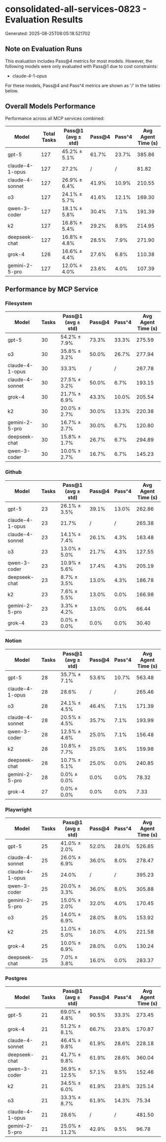 # consolidated-all-services-0823 - Evaluation Results

Generated: 2025-08-25T08:05:18.521702

## Note on Evaluation Runs

This evaluation includes Pass@4 metrics for most models. However, the following models were only evaluated with Pass@1 due to cost constraints:

- claude-4-1-opus

For these models, Pass@4 and Pass^4 metrics are shown as '/' in the tables below.

## Overall Models Performance

Performance across all MCP services combined:

| Model | Total Tasks | Pass@1 (avg ± std) | Pass@4 | Pass^4 | Avg Agent Time (s) |
|-------|-------------|--------|----------|----------|-------------------|
| gpt-5 | 127 | 45.2% ± 5.1% | 61.7% | 23.7% | 385.86 |
| claude-4-1-opus | 127 | 27.2% | / | / | 81.82 |
| claude-4-sonnet | 127 | 26.9% ± 6.4% | 41.9% | 10.9% | 210.55 |
| o3 | 127 | 24.1% ± 5.7% | 41.6% | 12.1% | 169.30 |
| qwen-3-coder | 127 | 18.1% ± 5.8% | 30.4% | 7.1% | 191.39 |
| k2 | 127 | 16.8% ± 5.4% | 29.2% | 8.9% | 214.95 |
| deepseek-chat | 127 | 16.8% ± 4.8% | 28.5% | 7.9% | 271.90 |
| grok-4 | 126 | 16.6% ± 4.4% | 27.6% | 6.8% | 110.38 |
| gemini-2-5-pro | 127 | 12.0% ± 4.0% | 23.6% | 4.0% | 107.39 |

## Performance by MCP Service

### Filesystem

| Model | Tasks | Pass@1 (avg ± std) | Pass@4 | Pass^4 | Avg Agent Time (s) |
|-------|-------|--------|----------|----------|-------------------|
| gpt-5 | 30 | 54.2% ± 7.9% | 73.3% | 33.3% | 275.59 |
| o3 | 30 | 35.8% ± 3.2% | 50.0% | 26.7% | 277.94 |
| claude-4-1-opus | 30 | 33.3% | / | / | 267.78 |
| claude-4-sonnet | 30 | 27.5% ± 3.2% | 50.0% | 6.7% | 193.15 |
| grok-4 | 30 | 21.7% ± 6.9% | 43.3% | 10.0% | 205.54 |
| k2 | 30 | 20.0% ± 2.7% | 30.0% | 13.3% | 220.38 |
| gemini-2-5-pro | 30 | 16.7% ± 2.7% | 30.0% | 6.7% | 120.80 |
| deepseek-chat | 30 | 15.8% ± 1.7% | 26.7% | 6.7% | 294.89 |
| qwen-3-coder | 30 | 10.0% ± 2.7% | 16.7% | 6.7% | 145.23 |

### Github

| Model | Tasks | Pass@1 (avg ± std) | Pass@4 | Pass^4 | Avg Agent Time (s) |
|-------|-------|--------|----------|----------|-------------------|
| gpt-5 | 23 | 26.1% ± 3.5% | 39.1% | 13.0% | 262.86 |
| claude-4-1-opus | 23 | 21.7% | / | / | 265.38 |
| claude-4-sonnet | 23 | 14.1% ± 7.4% | 26.1% | 4.3% | 163.48 |
| o3 | 23 | 13.0% ± 5.0% | 21.7% | 4.3% | 127.55 |
| qwen-3-coder | 23 | 10.9% ± 5.6% | 17.4% | 4.3% | 205.19 |
| deepseek-chat | 23 | 8.7% ± 3.5% | 13.0% | 4.3% | 186.78 |
| k2 | 23 | 7.6% ± 5.5% | 13.0% | 0.0% | 166.98 |
| gemini-2-5-pro | 23 | 3.3% ± 4.2% | 13.0% | 0.0% | 66.44 |
| grok-4 | 23 | 0.0% ± 0.0% | 0.0% | 0.0% | 30.40 |

### Notion

| Model | Tasks | Pass@1 (avg ± std) | Pass@4 | Pass^4 | Avg Agent Time (s) |
|-------|-------|--------|----------|----------|-------------------|
| gpt-5 | 28 | 35.7% ± 7.1% | 53.6% | 10.7% | 563.48 |
| claude-4-1-opus | 28 | 28.6% | / | / | 265.46 |
| o3 | 28 | 24.1% ± 4.5% | 46.4% | 7.1% | 171.39 |
| claude-4-sonnet | 28 | 20.5% ± 4.5% | 35.7% | 7.1% | 193.99 |
| qwen-3-coder | 28 | 12.5% ± 4.6% | 25.0% | 7.1% | 156.48 |
| k2 | 28 | 10.8% ± 7.7% | 25.0% | 3.6% | 159.98 |
| deepseek-chat | 28 | 10.7% ± 5.1% | 25.0% | 0.0% | 240.85 |
| gemini-2-5-pro | 28 | 0.0% ± 0.0% | 0.0% | 0.0% | 78.32 |
| grok-4 | 27 | 0.0% ± 0.0% | 0.0% | 0.0% | 7.33 |

### Playwright

| Model | Tasks | Pass@1 (avg ± std) | Pass@4 | Pass^4 | Avg Agent Time (s) |
|-------|-------|--------|----------|----------|-------------------|
| gpt-5 | 25 | 41.0% ± 2.0% | 52.0% | 28.0% | 526.85 |
| claude-4-sonnet | 25 | 26.0% ± 6.9% | 36.0% | 8.0% | 278.47 |
| claude-4-1-opus | 25 | 24.0% | / | / | 395.23 |
| qwen-3-coder | 25 | 20.0% ± 3.3% | 36.0% | 8.0% | 305.88 |
| gemini-2-5-pro | 25 | 15.0% ± 2.0% | 32.0% | 4.0% | 170.45 |
| o3 | 25 | 14.0% ± 6.9% | 28.0% | 8.0% | 153.92 |
| k2 | 25 | 11.0% ± 5.0% | 16.0% | 4.0% | 221.58 |
| grok-4 | 25 | 10.0% ± 6.9% | 28.0% | 0.0% | 130.24 |
| deepseek-chat | 25 | 7.0% ± 3.8% | 16.0% | 0.0% | 283.37 |

### Postgres

| Model | Tasks | Pass@1 (avg ± std) | Pass@4 | Pass^4 | Avg Agent Time (s) |
|-------|-------|--------|----------|----------|-------------------|
| gpt-5 | 21 | 69.0% ± 4.8% | 90.5% | 33.3% | 273.45 |
| grok-4 | 21 | 51.2% ± 8.1% | 66.7% | 23.8% | 170.87 |
| claude-4-sonnet | 21 | 46.4% ± 9.8% | 61.9% | 28.6% | 228.18 |
| deepseek-chat | 21 | 41.7% ± 9.8% | 61.9% | 28.6% | 360.04 |
| qwen-3-coder | 21 | 36.9% ± 12.5% | 57.1% | 9.5% | 152.46 |
| k2 | 21 | 34.5% ± 6.0% | 61.9% | 23.8% | 325.14 |
| o3 | 21 | 33.3% ± 8.7% | 61.9% | 14.3% | 75.34 |
| claude-4-1-opus | 21 | 28.6% | / | / | 481.50 |
| gemini-2-5-pro | 21 | 25.0% ± 11.2% | 42.9% | 9.5% | 96.78 |
